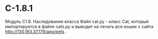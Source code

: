 # С-1.8.1
Модуль C1.8. Наследование класса
Файл cat.py - класс Cat, который импортируется в файле cats.py и выводит на печать все кошек с сайта http://130.193.37.179/app/pets .
